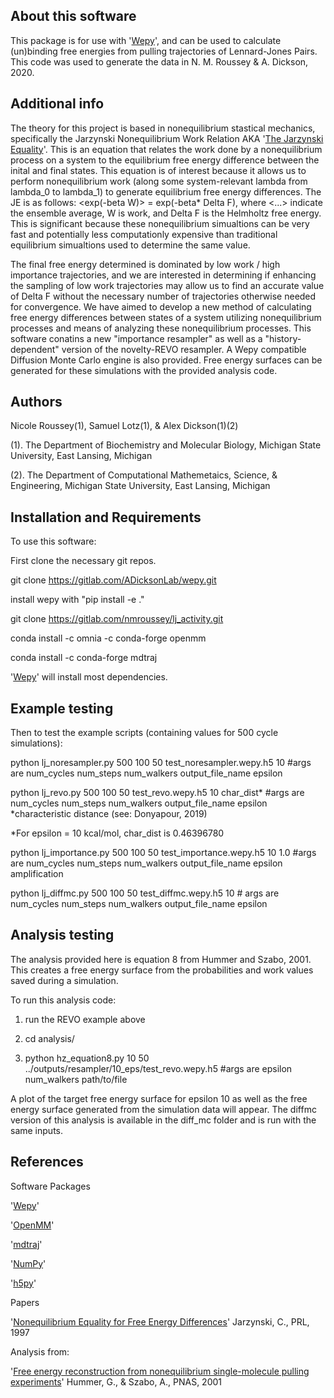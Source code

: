 ## About this software

   This package is for use with '[Wepy](https://github.com/ADicksonLab/wepy)', and can be used to calculate (un)binding free energies from pulling trajectories of Lennard-Jones Pairs. This code was used to generate the data in N. M. Roussey & A. Dickson, 2020.    

## Additional info
The theory for this project is based in nonequilibrium stastical mechanics, specifically the Jarzynski Nonequilibrium Work Relation AKA '[The Jarzynski Equality](https://journals.aps.org/prl/abstract/10.1103/PhysRevLett.78.2690)'. This is an equation that relates the work done by a nonequilibrium process on a system to the equilibrium free energy difference between the inital and final states. This equation is of interest because it allows us to perform nonequilibrium work (along some system-relevant lambda from lambda_0 to lambda_1) to generate equilibrium free energy differences. The JE is as follows: <exp(-beta W)> = exp(-beta* Delta F), where <...> indicate the ensemble average, W is work, and Delta F is the Helmholtz free energy. This is significant because these nonequilibrium simualtions can be very fast and potentially less computationly expensive than traditional equilibrium simualtions used to determine the same value.
   
   The final free energy determined is dominated by low work / high importance trajectories, and we are interested in determining if enhancing the sampling of low work trajectories may allow us to find an accurate value of Delta F without the necessary number of trajectories otherwise needed for convergence. We have aimed to develop a new method of calculating free energy differences between states of a system utilizing nonequilibrium processes and means of analyzing these nonequilibrium processes. This software conatins a new "importance resampler" as well as a "history-dependent" version of the novelty-REVO resampler. A Wepy compatible Diffusion Monte Carlo engine is also provided. Free energy surfaces can be generated for these simulations with the provided analysis code.
   
## Authors

Nicole Roussey(1), Samuel Lotz(1), & Alex Dickson(1)(2)

(1). The Department of Biochemistry and Molecular Biology, Michigan State University, East Lansing, Michigan

(2). The Department of Computational Mathemetaics, Science, & Engineering, Michigan State University, East Lansing, Michigan

## Installation and Requirements

To use this software:

First clone the necessary git repos.

git clone https://gitlab.com/ADicksonLab/wepy.git

install wepy with "pip install -e ."

git clone https://gitlab.com/nmroussey/lj_activity.git

conda install -c omnia -c conda-forge openmm

conda install -c conda-forge mdtraj

'[Wepy]('https://github.com/ADicksonLab/wepy)' will install most dependencies. 

## Example testing

Then to test the example scripts (containing values for 500 cycle simulations):

python lj_noresampler.py 500 100 50 test_noresampler.wepy.h5 10 #args are num_cycles num_steps num_walkers output_file_name epsilon

python lj_revo.py 500 100 50 test_revo.wepy.h5 10 char_dist* #args are num_cycles num_steps num_walkers output_file_name epsilon *characteristic distance (see: Donyapour, 2019)

*For epsilon = 10 kcal/mol, char_dist is 0.46396780

python lj_importance.py 500 100 50 test_importance.wepy.h5 10 1.0 #args are num_cycles num_steps num_walkers output_file_name epsilon amplification

python lj_diffmc.py 500 100 50 test_diffmc.wepy.h5 10 # args are num_cycles num_steps num_walkers output_file_name epsilon

## Analysis testing

The analysis provided here is equation 8 from Hummer and Szabo, 2001. This creates a free energy surface from the probabilities and work values saved during a simulation.

To run this analysis code:

1. run the REVO example above

2. cd analysis/

3. python hz_equation8.py 10 50 ../outputs/resampler/10_eps/test_revo.wepy.h5 #args are epsilon num_walkers path/to/file

A plot of the target free energy surface for epsilon 10 as well as the free energy surface generated from the simulation data will appear. The diffmc version of this analysis is available in the diff_mc folder and is run with the same inputs.

## References

Software Packages

'[Wepy](https://github.com/ADicksonLab/wepy)'

'[OpenMM](http://openmm.org)'

'[mdtraj](http://mdtraj.org/1.9.3/)'

'[NumPy](https://numpy.org)'

'[h5py](https://www.h5py.org)'

Papers

'[Nonequilibrium Equality for Free Energy Differences](https://journals.aps.org/prl/abstract/10.1103/PhysRevLett.78.2690)' Jarzynski, C., PRL, 1997

Analysis from:

'[Free energy reconstruction from nonequilibrium single-molecule pulling experiments](https://www.pnas.org/content/98/7/3658)' Hummer, G., & Szabo, A., PNAS, 2001